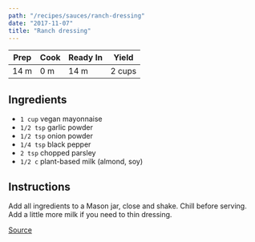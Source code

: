 ```yaml
---
path: "/recipes/sauces/ranch-dressing"
date: "2017-11-07"
title: "Ranch dressing"
---
```


| Prep | Cook | Ready In | Yield  |
| ---- | ---- | -------- | ------ |
| 14 m | 0 m  | 14 m     | 2 cups |

## Ingredients

- `1 cup` vegan mayonnaise
- `1/2 tsp` garlic powder
- `1/2 tsp` onion powder
- `1/4 tsp` black pepper
- `2 tsp` chopped parsley
- `1/2 c` plant-based milk (almond, soy)

## Instructions

Add all ingredients to a Mason jar, close and shake. Chill before serving. Add a little more milk if you need to thin dressing.

[Source](https://www.geniuskitchen.com/recipe/best-vegan-ranch-dressing-132916)
